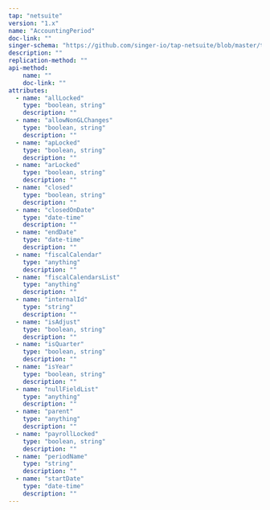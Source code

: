 ```yaml
---
tap: "netsuite"
version: "1.x"
name: "AccountingPeriod"
doc-link: ""
singer-schema: "https://github.com/singer-io/tap-netsuite/blob/master/tap_netsuite/schemas/AccountingPeriod.json"
description: ""
replication-method: ""
api-method:
    name: ""
    doc-link: ""
attributes:
  - name: "allLocked"
    type: "boolean, string"
    description: ""
  - name: "allowNonGLChanges"
    type: "boolean, string"
    description: ""
  - name: "apLocked"
    type: "boolean, string"
    description: ""
  - name: "arLocked"
    type: "boolean, string"
    description: ""
  - name: "closed"
    type: "boolean, string"
    description: ""
  - name: "closedOnDate"
    type: "date-time"
    description: ""
  - name: "endDate"
    type: "date-time"
    description: ""
  - name: "fiscalCalendar"
    type: "anything"
    description: ""
  - name: "fiscalCalendarsList"
    type: "anything"
    description: ""
  - name: "internalId"
    type: "string"
    description: ""
  - name: "isAdjust"
    type: "boolean, string"
    description: ""
  - name: "isQuarter"
    type: "boolean, string"
    description: ""
  - name: "isYear"
    type: "boolean, string"
    description: ""
  - name: "nullFieldList"
    type: "anything"
    description: ""
  - name: "parent"
    type: "anything"
    description: ""
  - name: "payrollLocked"
    type: "boolean, string"
    description: ""
  - name: "periodName"
    type: "string"
    description: ""
  - name: "startDate"
    type: "date-time"
    description: ""
---
```

